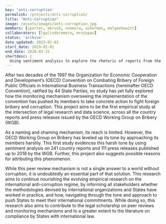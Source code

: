 ```yaml
---
key: 'anti-corruption'
permalink: /projects/anti-corruption/
title: "Anti-Corruption"
image: /assets/images/anti-corruption.jpg
members: [jporter, ebrush, nnomura, asherman, malgeehewitt]
collaborators: [lgalindoromero, mrozopaz]
status: 'archive'
date_updated: 2023-01-01
start_date: 2019-01-01
end_date: 2020-03-31
shortdesc: |
  Using sentiment analysis to explore the rhetoric of reports from the OECD Working Group on Bribery
---
```


After two decades of the 1997 the Organization for Economic Cooperation and Development’s (OECD) Convention on Combating Bribery of Foreign Public Officials in International Business Transactions (hereinafter OECD Convention), ratified by 44 State Parties, no study has yet fully explored how the monitoring mechanism overseeing the implementation of the convention has pushed its members to take concrete action to fight foreign bribery and corruption. This project aims to be the first empirical study at the intersection of legal research and data science, across all the country reports and press releases issued by the OECD Working Group on Bribery (WGB).

As a naming and shaming mechanism, its reach is limited. However, the OECD Working Group on Bribery has leveled up its tone by approaching its members harshly. This first study evidences this harsh tone by using sentiment analysis on 241 country reports and 111 press releases published up to 2018 by the WGB.  Further, this project also suggests possible reasons for attributing this phenomenon.

While this peer review mechanism is not a single answer to a world without corruption, it is undoubtedly an essential part of that solution. This research aims to continue nourishing the evolving empirical research on the international anti-corruption regime, by informing all stakeholders whether the methodologies devised by international organizations and States have worked in practice, and how, navigating through the tone and approach to push States to meet their international commitments. While doing so, this research also aims to contribute to the legal scholarship on peer reviews and monitoring mechanisms and to a greater extent to the literature on compliance by States with international law.
